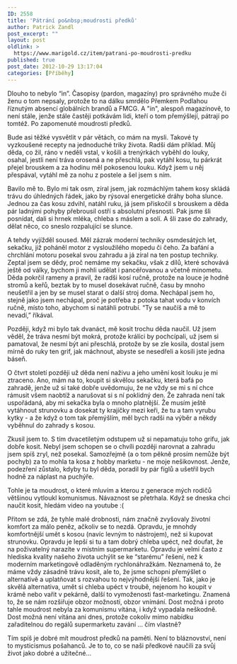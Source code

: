 ```yaml
---
ID: 2558
title: 'Pátrání po&nbsp;moudrosti předků'
author: Patrick Zandl
post_excerpt: ""
layout: post
oldlink: >
  https://www.marigold.cz/item/patrani-po-moudrosti-predku
published: true
post_date: 2012-10-29 13:17:04
categories: [Příběhy]
---
```

<p>Dlouho to nebylo “in”. Časopisy (pardon, magazíny) pro správného muže či ženu o tom nepsaly, protože to na dálku smrdělo Přemkem Podlahou říznutým absencí globálních brandů a FMCG. A "in", alespoň magazínově, to není stále, jenže stále častěji potkávám lidi, kteří o tom přemýšlejí, pátrají po tomtéž. Po zapomenuté moudrosti předků.</p>

<p>Bude asi těžké vysvětlit v pár větách, co mám na mysli. Takové ty vyzkoušené recepty na jednoduché triky života. Radši dám příklad. Můj děda, co žil, ráno v neděli vstal, v košili a trenýrkách vyběhl do louky, osahal, jestli není tráva orosená a ne přeschlá, pak vytáhl kosu, tu párkrát přejel brouskem a za hodinu měl pokosenou louku. Když jsem u něj přespával, vytáhl mě za nohu z postele a šel jsem s ním.</p>

<p>Bavilo mě to. Bylo mi tak osm, zíral jsem, jak rozmáchlým tahem kosy skládá trávu do úhledných řádek, jako by rýsoval energetické dráhy boha slunce. Jednou za čas kosu zdvihl, natáhl ruku, já jsem přiskočil s brouskem a děda pár ladnými pohyby přebrousil ostří s absolutní přesností. Pak jsme šli posnídat, dali si hrnek mléka, chleba s máslem a solí. A šli zase do zahrady, dělat něco, co sneslo rozpalující se slunce.</p>

<p>A tehdy vyjížděl soused. Měl zázrak moderní techniky osmdesátých let, sekačku, již poháněl motor z vysloužilého mopedu či čeho. Za bafání a chrchlání motoru posekal svou zahradu a já zíral na ten postup techniky. Zeptal jsem se dědy, proč nemáme my sekačku, však z dílů, které schovává ještě od války, bychom ji mohli udělat i pancéřovanou a včetně minometu. Děda pokrčil rameny a pravil, že radši kosí ručně, protože na louce je hodně stromů a keřů, beztak by to musel dosekávat ručně, času by mnoho neušetřil a jen by se musel starat o další stroj doma. Nechápal jsem ho, stejně jako jsem nechápal, proč je potřeba z potoka tahat vodu v konvích ručně, místo toho, abychom si natáhli potrubí. “Ty se naučíš a mě to nevadí,” říkával.</p>

<p>Později, když mi bylo tak dvanáct, mě kosit trochu děda naučil. Už jsem věděl, že tráva nesmí být mokrá, protože králíci by pochcípali, už jsem si pamatoval, že nesmí být ani přeschlá, protože by se zle kosila, dostal jsem mírně do ruky ten grif, jak máchnout, abyste se nesedřeli a kosili jste jedna báseň.</p>

<p>O čtvrt století později už děda není naživu a jeho umění kosit louku je mi ztraceno. Ano, mám na to, koupit si skvělou sekačku, která bafá po zahradě, jenže už si také dobře uvědomuju, že ne vždy se mi s ní chce rámusit všem naobtíž a narušovat si s ní poklidný den. Že zahrada není tak uspořádaná, aby mi sekačka byla o mnoho platnější. Že musím ještě vytáhnout strunovku a dosekat ty krajíčky mezi keři, že tu a tam vyrubu kytky - a že když o tom tak přemýšlím, měl bych radši na výběr a někdy vyběhnul do zahrady s kosou.</p>

<p>Zkusil jsem to. S tím dvacetiletým odstupem už si nepamatuju toho grifu, jak dobře kosit. Nebyl jsem schopen se o chvíli později narovnat a zahradu jsem spíš zryl, než posekal. Samozřejmě (a o tom pěkně prosím nemůže být pochyb) za to mohla ta kosa z hobby marketu - ne moje nešikovnost. Jenže, podezření zůstalo, kdyby tu byl děda, poradil by pár fíglů a ušetřil bych hodně za náplast na puchýře.</p>

<p>Tohle je ta moudrost, o které mluvím a kterou z generace mých rodičů většinou vytloukl komunismus. Návaznost se přetrhala. Když se dneska chci naučit kosit, hledám video na youtube :(</p>

<p>Přitom se zdá, že tyhle malé drobnosti, nám značně zvyšovaly životní komfort za málo peněz, ačkoliv se to nezdá. Opravdu, je mnohdy komfortnější umět s kosou (navíc levným to nástrojem), než si kupovat strunovku. Opravdu je lepší si tu a tam dobrý chleba upéct, než doufat, že na poživatelný narazíte v místním supermarketu. Opravdu je velmi často z hlediska kvality našeho života uchýlit se ke “starému” řešení, než k moderním marketingově odladěným rychlonáhražkám. Neznamená to, že máme vždy zásadně trávu kosit, ale to, že jsme schopni přemýšlet o alternativě a uplatňovat s rozvahou to nejvýhodnější řešení. Tak, jako je skvělá alternativa, umět si chleba upéct v troubě, nejenom ho koupit v krámě nebo vařit v pekárně, další to vymoženosti fast-marketingu. Znamená to, že se nám rozšiřuje obzor možností, obzor vnímání. Dost možná i proto tahle moudrost nebyla za komunismu vítána, i když vypadala neškodně. Dost možná není vítána ani dnes, protože cokoliv mimo nabídku zařaditelnou do regálů supermarketu zavání … čím vlastně?</p>

<p>Tím spíš je dobré mít moudrost předků na paměti. Není to bláznovství, není to mysticismus pošahanců. Je to to, co se naši předkové naučili za svůj život jako dobré a užitečné…</p>

<p>&nbsp;</p>